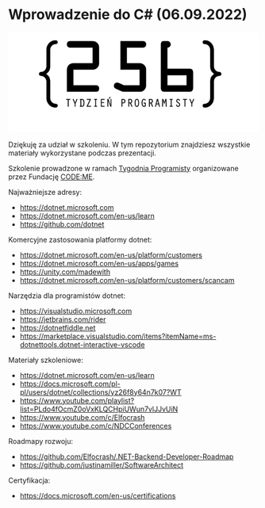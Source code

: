 
# Wprowadzenie do C# (06.09.2022)

![logo-tydzień-programisty](./logo.png)

Dziękuję za udział w szkoleniu. W tym repozytorium znajdziesz wszystkie materiały wykorzystane podczas prezentacji.

Szkolenie prowadzone w ramach [Tygodnia Programisty](https://tydzienprogramisty.pl) organizowane przez Fundację [CODE:ME](https://codeme.pl).

Najważniejsze adresy:
- https://dotnet.microsoft.com
- https://dotnet.microsoft.com/en-us/learn
- https://github.com/dotnet

Komercyjne zastosowania platformy dotnet:
- https://dotnet.microsoft.com/en-us/platform/customers
- https://dotnet.microsoft.com/en-us/apps/games
- https://unity.com/madewith
- https://dotnet.microsoft.com/en-us/platform/customers/scancam

Narzędzia dla programistów dotnet:
- https://visualstudio.microsoft.com
- https://jetbrains.com/rider
- https://dotnetfiddle.net
- https://marketplace.visualstudio.com/items?itemName=ms-dotnettools.dotnet-interactive-vscode

Materiały szkoleniowe:
- https://dotnet.microsoft.com/en-us/learn
- https://docs.microsoft.com/pl-pl/users/dotnet/collections/yz26f8y64n7k07?WT
- https://www.youtube.com/playlist?list=PLdo4fOcmZ0oVxKLQCHpiUWun7vlJJvUiN
- https://www.youtube.com/c/Elfocrash
- https://www.youtube.com/c/NDCConferences

Roadmapy rozwoju:
- https://github.com/Elfocrash/.NET-Backend-Developer-Roadmap
- https://github.com/justinamiller/SoftwareArchitect

Certyfikacja:
- https://docs.microsoft.com/en-us/certifications